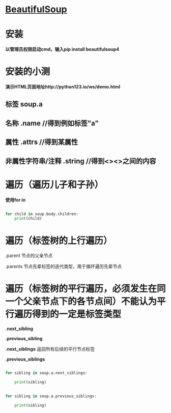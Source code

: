 # [BeautifulSoup](https://www.crummy.com/software/BeautifulSoup/)
# 安装 

**以管理员权限启动cmd，输入pip install beautifulsoup4**

# 安装的小测

**演示HTML页面地址http://python123.io/ws/demo.html**

## 标签 soup.a

## 名称 .name //得到例如标签"a"

## 属性 .attrs  //得到某属性

## 非属性字符串/注释 .string  //得到<><>之间的内容

# 遍历（遍历儿子和子孙）

**使用for in**

``` python

for child in soup.body.children:
    print(child)

``` 

# 遍历（标签树的上行遍历）

.parent  节点的父亲节点

.parents  节点先辈标签的迭代类型，用于循环遍历先辈节点


# 遍历（标签树的平行遍历，必须发生在同一个父亲节点下的各节点间）不能认为平行遍历得到的一定是标签类型

**.next_sibling**

**.previous_sibling**

**.next_siblings**   返回所有后续的平行节点标签

**.previous_siblings**
 

``` python

for sibling in soup.a.next_siblings:

    print(sibling)

     
for sibling in soup.a.previous_siblings:

    print(sibling)


``` 





